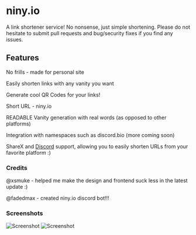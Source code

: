 # niny.io

A link shortener service! No nonsense, just simple shortening. Please do not hesitate to submit pull requests and bug/security fixes if you find any issues.

## Features

No frills - made for personal site

Easily shorten links with any vanity you want

Generate cool QR Codes for your links!

Short URL - niny.io

READABLE Vanity generation with real words (as opposed to other platforms)

Integration with namespaces such as discord.bio (more coming soon)

ShareX and [Discord](https://discord.com/oauth2/authorize?client_id=763542498236039258&scope=bot&permissions=19456) support, allowing you to easily shorten URLs from your favorite platform :)

### Credits

@xsmuke - helped me make the design and frontend suck less in the latest update :)

@fadedmax - created niny.io discord bot!!!

### Screenshots

![Screenshot](https://cdn.glitch.com/a7e04da2-2c33-4944-b6a3-cd536c6424d9%2Febc21d03-26ea-44fe-95c3-1fe4d97fe6ad.image.png?v=1601320982637)
![Screenshot](https://media.discordapp.net/attachments/616250814490738701/760221172918124584/unknown.png?width=461&height=628)
